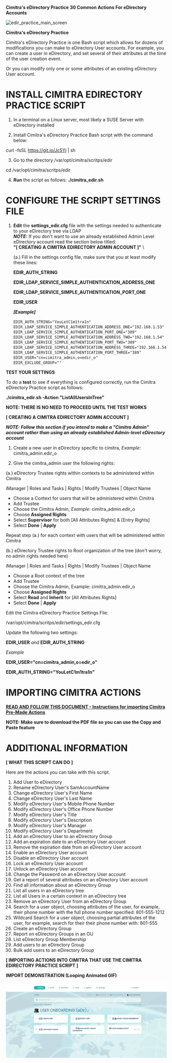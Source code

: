 **Cimitra's eDirectory Practice**
**30 Common Actions For eDirectory Accounts**

![edir_practice_main_screen](https://user-images.githubusercontent.com/55113746/123368617-5c1a1f00-d539-11eb-842e-4010b50c7bc3.JPG)

**Cimitra's eDirectory Practice**

Cimitra's eDirectory Practice is one Bash script which allows for dozens of modifications you can make to eDirectory User accounts. For example, you can create a user in eDirectory, and set several of their attributes at the time of the user creation event.

Or you can modify only one or some attributes of an existing eDirectory User account.

# INSTALL CIMITRA EDIRECTORY PRACTICE SCRIPT

1. In a terminal on a Linux server, most likely a SUSE Server with eDirectory installed

2. Install Cimitra's eDirectory Practice Bash script with the command below:

curl -fsSL https://git.io/Jc5Yj | sh 

3. Go to the directory /var/opt/cimitra/scritps/edir

cd /var/opt/cimitra/scritps/edir

4. **Run** the script as follows: **./cimitra_edir.sh**

# CONFIGURE THE SCRIPT SETTINGS FILE

1. **Edit** the **settings_edir.cfg** file with the settings needed to authenticate to your eDirectory tree via LDAP
\
***NOTE:*** If you don't want to use an already established Admin Level eDirectory account read the section below titled:  
**"[ CREATING A CIMITRA EDIRECTORY ADMIN ACCOUNT ]"**
\

    (a.) Fill in the settings config file, make sure that you at least modify these lines:

   **EDIR_AUTH_STRING**

   **EDIR_LDAP_SERVICE_SIMPLE_AUTHENTICATION_ADDRESS_ONE** 

   **EDIR_LDAP_SERVICE_SIMPLE_AUTHENTICATION_PORT_ONE**

   **EDIR_USER**

   ***[Example]***

       EDIR_AUTH_STRING="YouLetC1m1tra1n"
       EDIR_LDAP_SERVICE_SIMPLE_AUTHENTICATION_ADDRESS_ONE="192.168.1.53"
       EDIR_LDAP_SERVICE_SIMPLE_AUTHENTICATION_PORT_ONE="389"
       EDIR_LDAP_SERVICE_SIMPLE_AUTHENTICATION_ADDRESS_TWO="192.168.1.54"
       EDIR_LDAP_SERVICE_SIMPLE_AUTHENTICATION_PORT_TWO="389"
       EDIR_LDAP_SERVICE_SIMPLE_AUTHENTICATION_ADDRESS_THREE="192.168.1.54"
       EDIR_LDAP_SERVICE_SIMPLE_AUTHENTICATION_PORT_THREE="389"
       EDIR_USER="cn=cimitra_admin,o=edir_o"
       EDIR_EXCLUDE_GROUP=""

**TEST YOUR SETTINGS**

To do a **test** to see if everything is configured correctly, run the Cimitra eDirectory Practice script as follows: 

**./cimitra_edir.sh -Action "ListAllUsersInTree"**


**NOTE: THERE IS NO NEED TO PROCEED UNTIL THE TEST WORKS**
  
**[ CREATING A CIMITRA EDIRECTORY ADMIN ACCOUNT ]**

***NOTE: Follow this section if you intend to make a "Cimitra Admin" account rather than using an already established Admin-level eDirectory account***

1. Create a new user in eDirectory specific to cimitra, *Example:* cimitra_admin.edir_o

2. Give the cimitra_admin user the following rights: 

(a.) eDirectory Trustee rights within contexts to be administered within Cimitra

 iManager | Roles and Tasks | Rights | Modify Trustees | Object Name 
 
  - Choose a Context for users that will be administered within Cimitra
  - Add Trustee
  - Choose the Cimitra Admin, *Example:* cimitra_admin.edir_o
  - Choose **Assigned Rights**
  - Select **Supervisor** for both [All Attributes Rights] & [Entry Rights]
  - Select **Done** | **Apply**

Repeat step (a.) for each context with users that will be administered within Cimitra

(b.) eDirectory Trustee rights to Root organization of the tree (don't worry, no admin rights needed here)

 iManager | Roles and Tasks | Rights | Modify Trustees | Object Name 
  - Choose a Root context of the tree
  - Add Trustee
  - Choose the Cimitra Admin, Example: cimitra_admin.edir_o
  - Choose **Assigned Rights**
  - Select **Read** and **Inherit** for [All Attributes Rights] 
  - Select **Done** | **Apply**

Edit the Cimitra eDirectory Practice Settings File: 

/var/opt/cimitra/scritps/edir/settings_edir.cfg

Update the following two settings: 

**EDIR_USER**
*and*
**EDIR_AUTH_STRING**

*Example*

**EDIR_USER="cn=cimitra_admin,o=edir_o"**

**EDIR_AUTH_STRING="YouLetC1m1tra1n"**

# IMPORTING CIMITRA ACTIONS

**[READ AND FOLLOW THIS DOCUMENT - Instructions for importing Cimitra Pre-Made Actions](https://github.com/cimitrasoftware/edir/blob/main/edir_import_instructions.pdf)**

**NOTE: Make sure to download the PDF file so you can use the Copy and Paste feature**

# ADDITIONAL INFORMATION

**[ WHAT THIS SCRIPT CAN DO ]**

Here are the actions you can take with this script.

1. Add User to eDirectory
2. Rename eDirectory User's SamAccountName
3. Change eDirectory User's First Name
4. Change eDirectory User's Last Name
5. Modify eDirectory User's Mobile Phone Number
6. Modify eDirectory User's Office Phone Number
7. Modify eDirectory User's Title
8. Modify eDirectory User's Description
9. Modify eDirectory User's Manager
10. Modify eDirectory User's Department
11. Add an eDirectory User to an eDirectory Group
12. Add an expiration date to an eDirectory User account
13. Remove the expiration date from an eDirectory User account
14. Enable an eDirectory User account
15. Disable an eDirectory User account
16. Lock an eDirectory User account
17. Unlock an eDirectory User account
18. Change the Password on an eDirectory User account
19. Get a report of several attributes on an eDirectory User account
20. Find all information about an eDirectory Group
21. List all users in an eDirectory tree
22. List all Users in a certain context in an eDirectory tree
23. Remove an eDirectory User from an eDirectory Group
24. Search for a user object, choosing attributes of the user, for example, their phone number with the full phone number specified: 801-555-1212
25. Wildcard Search for a user object, choosing partial attributes of the user, for example, search for their their phone number with: 801-555
26. Create an eDirectory Group
27. Report on eDirectory Groups in an OU
28. List eDirectory Group Membership
29. Add users to an eDirectory Group
30. Bulk add users to an eDirectory Group
 
 
 **[ IMPORTING ACTIONS INTO CIMITRA THAT USE THE CIMITRA EDIRECTORY PRACTICE SCRIPT ]**
 
 **IMPORT DEMONSTRATION (Looping Animated GIF)**
 
![import_create_user](https://github.com/cimitrasoftware/edir/blob/main/cimitra_import_action_two.gif)




